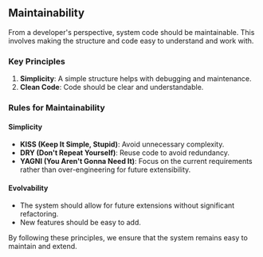 ## Maintainability

From a developer's perspective, system code should be maintainable. This involves making the
structure and code easy to understand and work with.

### Key Principles

1. **Simplicity**: A simple structure helps with debugging and maintenance.
2. **Clean Code**: Code should be clear and understandable.

### Rules for Maintainability

#### Simplicity

- **KISS (Keep It Simple, Stupid)**: Avoid unnecessary complexity.
- **DRY (Don't Repeat Yourself)**: Reuse code to avoid redundancy.
- **YAGNI (You Aren't Gonna Need It)**: Focus on the current requirements rather than
over-engineering for future extensibility.

#### Evolvability

- The system should allow for future extensions without significant refactoring.
- New features should be easy to add.

By following these principles, we ensure that the system remains easy to maintain and extend.
